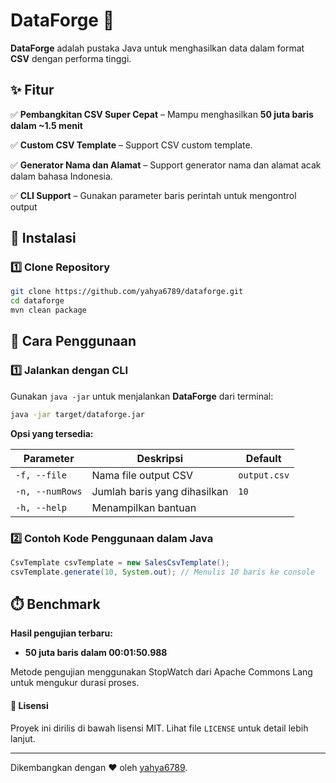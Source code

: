 # **DataForge** 🚀

**DataForge** adalah pustaka Java untuk menghasilkan data dalam format **CSV** dengan performa tinggi.

## **✨ Fitur**

✅ **Pembangkitan CSV Super Cepat** – Mampu menghasilkan **50 juta baris dalam ~1.5 menit**

✅ **Custom CSV Template** – Support CSV custom template.

✅ **Generator Nama dan Alamat** – Support generator nama dan alamat acak dalam bahasa Indonesia.

✅ **CLI Support** – Gunakan parameter baris perintah untuk mengontrol output

## **🚀 Instalasi**

### **1️⃣ Clone Repository**

```sh
git clone https://github.com/yahya6789/dataforge.git
cd dataforge
mvn clean package
```

## **📌 Cara Penggunaan**

### **1️⃣ Jalankan dengan CLI**

Gunakan `java -jar` untuk menjalankan **DataForge** dari terminal:

```sh
java -jar target/dataforge.jar
```

**Opsi yang tersedia:**

| Parameter       | Deskripsi                    | Default      |
| --------------- | ---------------------------- | ------------ |
| `-f, --file`    | Nama file output CSV         | `output.csv` |
| `-n, --numRows` | Jumlah baris yang dihasilkan | `10`         |
| `-h, --help`    | Menampilkan bantuan          |              |

### **2️⃣ Contoh Kode Penggunaan dalam Java**

```java
CsvTemplate csvTemplate = new SalesCsvTemplate();
csvTemplate.generate(10, System.out); // Menulis 10 baris ke console
```

## **⏱️ Benchmark**

**Hasil pengujian terbaru:**

- **50 juta baris dalam 00:01:50.988**

Metode pengujian menggunakan StopWatch dari Apache Commons Lang untuk mengukur durasi proses.

#### 📜 Lisensi

Proyek ini dirilis di bawah lisensi MIT. Lihat file `LICENSE` untuk detail lebih lanjut.

---

Dikembangkan dengan ❤️ oleh [yahya6789](https://github.com/yahya6789).
